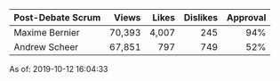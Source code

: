 Post-Debate Scrum | Views | Likes | Dislikes | Approval
--- | ---: | ---: | ---: | ---:
Maxime Bernier | 70,393 | 4,007 | 245 | 94%
Andrew Scheer  | 67,851 |   797 | 749 | 52%


As of: 2019-10-12 16:04:33

